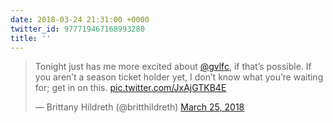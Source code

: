 ```yaml
---
date: 2018-03-24 21:31:00 +0000
twitter_id: 977719467168993280
title: ''
---
```


<blockquote class="twitter-tweet"><p lang="en" dir="ltr">Tonight just has me more excited about <a href="https://twitter.com/gvlfc?ref_src=twsrc%5Etfw">@gvlfc</a>, if that’s possible. If you aren’t a season ticket holder yet, I don’t know what you’re waiting for; get in on this. <a href="https://t.co/JxAjGTKB4E">pic.twitter.com/JxAjGTKB4E</a></p>&mdash; Brittany Hildreth (@britthildreth) <a href="https://twitter.com/britthildreth/status/977713510561079296?ref_src=twsrc%5Etfw">March 25, 2018</a></blockquote>
<script async src="https://platform.twitter.com/widgets.js" charset="utf-8"></script>
